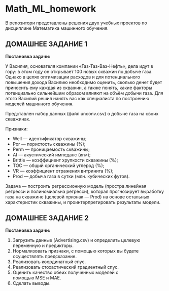 # Math_ML_homework

В репозитори представлены решения двух учебных проектов по дисциплине Математика машинного обучения.

## ДОМАШНЕЕ ЗАДАНИЕ 1

**Постановка задачи:**

У Василия, основателя компании «Газ-Таз-Ваз-Нефть», дела идут в гору: в этом году он открывает 100 новых скважин по добыче газа. Однако в целях оптимизации расходов и для потенциального повышения дохода Василию необходимо оценить, сколько денег будет приносить ему каждая из скважин, а также понять, какие факторы потенциально сильнейшим образом влияют на объём добычи газа. Для этого Василий решил нанять вас как специалиста по построению моделей машинного обучения.

Представлен набор данных (файл unconv.csv) о добыче газа на своих скважинах.

Признаки:

- Well — идентификатор скважины;
- Por — пористость скважины (%);
- Perm — проницаемость скважины;
- AI — акустический импеданс (кгм);
- Brittle — коэффициент хрупкости скважины (%);
- TOC — общий органический углерод (%);
- VR — коэффициент отражения витринита (%);
- Prod — добыча газа в сутки (млн. кубических футов).

Задача — построить регрессионную модель (простра линейная регресси и полиномиальна регресси), которая прогнозирует выработку газа на скважине (целевой признак — Prod) на основе остальных характеристик скважины, и проинтерпретировать результаты модели.

## ДОМАШНЕЕ ЗАДАНИЕ 2

**Постановка задачи:**

1. Загрузить данные (Advertising.csv) и определить целевую переменную и предикторы.
2. Нормализовать признаки, с помощью которых вы будете осуществлять предсказание.
3. Реализовать координатный спус.
4. Реализовать стохастический градиентный спус.
5. Оценить качество обеих полученных моделей с помощью MSE и MAE.
6. Сделать выводы.
